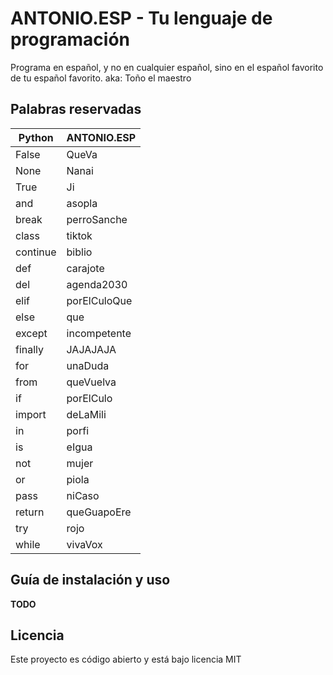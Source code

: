 # ANTONIO.ESP - Tu lenguaje de programación

Programa en español, y no en cualquier español, sino en el español favorito de tu español favorito. aka: Toño el maestro


## Palabras reservadas
| Python | ANTONIO.ESP|
|----------|-------------|
| False    | QueVa       |
| None     | Nanai       |
| True     | Ji          |
| and      | asopla      |
| break    | perroSanche |
| class    | tiktok      |
| continue | biblio      |
| def      | carajote    |
| del      | agenda2030  |
| elif     | porElCuloQue |
| else     | que         |
| except   | incompetente |
| finally  | JAJAJAJA    |
| for      | unaDuda     |
| from     | queVuelva   |
| if       | porElCulo   |
| import   | deLaMili    |
| in       | porfi       |
| is       | eIgua       |
| not      | mujer       |
| or       | piola       |
| pass     | niCaso      |
| return   | queGuapoEre |
| try      | rojo        |
| while    | vivaVox     |


## Guía de instalación y uso

**TODO**

## Licencia
Este proyecto es código abierto y está bajo licencia MIT
